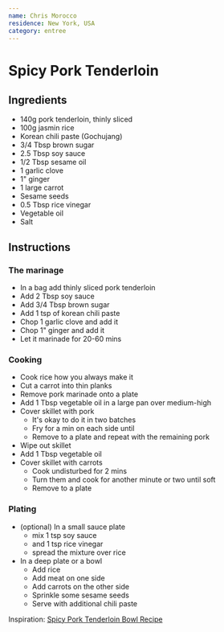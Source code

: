```yaml
---
name: Chris Morocco
residence: New York, USA
category: entree
---
```


# Spicy Pork Tenderloin

## Ingredients 
* 140g pork tenderloin, thinly sliced
* 100g jasmin rice
* Korean chili paste (Gochujang)
* 3/4 Tbsp brown sugar
* 2.5 Tbsp soy sauce
* 1/2 Tbsp sesame oil
* 1 garlic clove
* 1" ginger
* 1 large carrot
* Sesame seeds
* 0.5 Tbsp rice vinegar
* Vegetable oil
* Salt

## Instructions

### The marinage
* In a bag add thinly sliced pork tenderloin
* Add 2 Tbsp soy sauce
* Add 3/4 Tbsp brown sugar
* Add 1 tsp of korean chili paste
* Chop 1 garlic clove and add it
* Chop 1" ginger and add it
* Let it marinade for 20-60 mins

### Cooking
* Cook rice how you always make it
* Cut a carrot into thin planks
* Remove pork marinade onto a plate
* Add 1 Tbsp vegetable oil in a large pan over medium-high
* Cover skillet with pork 
  * It's okay to do it in two batches
  * Fry for a min on each side until
  * Remove to a plate and repeat with the remaining pork
* Wipe out skillet
* Add 1 Tbsp vegetable oil
* Cover skillet with carrots
  * Cook undisturbed for 2 mins
  * Turn them and cook for another minute or two until soft
  * Remove to a plate

### Plating
* (optional) In a small sauce plate
  * mix 1 tsp soy sauce
  * and 1 tsp rice vinegar
  * spread the mixture over rice
* In a deep plate or a bowl
  * Add rice
  * Add meat on one side
  * Add carrots on the other side
  * Sprinkle some sesame seeds
  * Serve with additional chili paste

Inspiration: [Spicy Pork Tenderloin Bowl Recipe](https://www.bonappetit.com/recipe/spicy-pork-bowl-with-greens-and-carrots)
